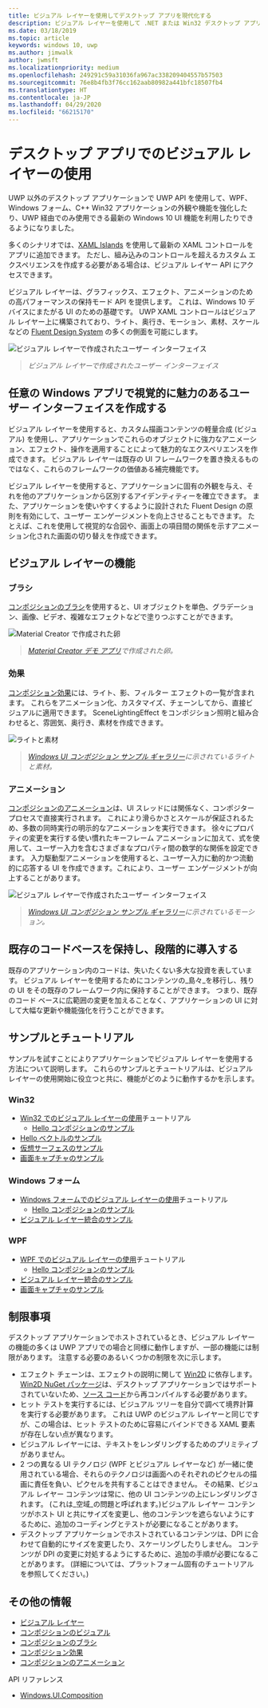 ```yaml
---
title: ビジュアル レイヤーを使用してデスクトップ アプリを現代化する
description: ビジュアル レイヤーを使用して .NET または Win32 デスクトップ アプリの UI を強化します。
ms.date: 03/18/2019
ms.topic: article
keywords: windows 10, uwp
ms.author: jimwalk
author: jwmsft
ms.localizationpriority: medium
ms.openlocfilehash: 249291c59a31036fa967ac338209404557b57503
ms.sourcegitcommit: 76e8b4fb3f76cc162aab80982a441bfc18507fb4
ms.translationtype: HT
ms.contentlocale: ja-JP
ms.lasthandoff: 04/29/2020
ms.locfileid: "66215170"
---
```

# <a name="using-the-visual-layer-in-desktop-apps"></a>デスクトップ アプリでのビジュアル レイヤーの使用

UWP 以外のデスクトップ アプリケーションで UWP API を使用して、WPF、Windows フォーム、C++ Win32 アプリケーションの外観や機能を強化したり、UWP 経由でのみ使用できる最新の Windows 10 UI 機能を利用したりできるようになりました。

多くのシナリオでは、[XAML Islands](xaml-islands.md) を使用して最新の XAML コントロールをアプリに追加できます。 ただし、組み込みのコントロールを超えるカスタム エクスペリエンスを作成する必要がある場合は、ビジュアル レイヤー API にアクセスできます。

ビジュアル レイヤーは、グラフィックス、エフェクト、アニメーションのための高パフォーマンスの保持モード API を提供します。 これは、Windows 10 デバイスにまたがる UI のための基礎です。 UWP XAML コントロールはビジュアル レイヤー上に構築されており、ライト、奥行き、モーション、素材、スケールなどの [Fluent Design System](/windows/uwp/design/fluent-design-system/index) の多くの側面を可能にします。

![ビジュアル レイヤーで作成されたユーザー インターフェイス](images/visual-layer-interop/pull-to-animate.gif)

> _ビジュアル レイヤーで作成されたユーザー インターフェイス_

## <a name="create-a-visually-engaging-user-interface-in-any-windows-app"></a>任意の Windows アプリで視覚的に魅力のあるユーザー インターフェイスを作成する

ビジュアル レイヤーを使用すると、カスタム描画コンテンツの軽量合成 (ビジュアル) を使用し、アプリケーションでこれらのオブジェクトに強力なアニメーション、エフェクト、操作を適用することによって魅力的なエクスペリエンスを作成できます。 ビジュアル レイヤーは既存の UI フレームワークを置き換えるものではなく、これらのフレームワークの価値ある補完機能です。

ビジュアル レイヤーを使用すると、アプリケーションに固有の外観を与え、それを他のアプリケーションから区別するアイデンティティーを確立できます。 また、アプリケーションを使いやすくするように設計された Fluent Design の原則を有効にして、ユーザー エンゲージメントを向上させることもできます。 たとえば、これを使用して視覚的な合図や、画面上の項目間の関係を示すアニメーション化された画面の切り替えを作成できます。

## <a name="visual-layer-features"></a>ビジュアル レイヤーの機能

### <a name="brushes"></a>ブラシ

[コンポジションのブラシ](/windows/uwp/composition/composition-brushes)を使用すると、UI オブジェクトを単色、グラデーション、画像、ビデオ、複雑なエフェクトなどで塗りつぶすことができます。

![Material Creator で作成された卵](images/visual-layer-interop/egg.gif)

> _[Material Creator デモ アプリ](https://github.com/Microsoft/WindowsCompositionSamples/tree/master/Demos/MaterialCreator)で作成された卵。_

### <a name="effects"></a>効果

[コンポジション効果](/windows/uwp/composition/composition-effects)には、ライト、影、フィルター エフェクトの一覧が含まれます。 これらをアニメーション化、カスタマイズ、チェーンしてから、直接ビジュアルに適用できます。 SceneLightingEffect をコンポジション照明と組み合わせると、雰囲気、奥行き、素材を作成できます。

![ライトと素材](images/visual-layer-interop/light-interop.gif)

> _[Windows UI コンポジション サンプル ギャラリー](https://github.com/Microsoft/WindowsCompositionSamples/tree/master/SampleGallery)に示されているライトと素材。_

### <a name="animations"></a>アニメーション

[コンポジションのアニメーション](/windows/uwp/composition/composition-animation)は、UI スレッドには関係なく、コンポジター プロセスで直接実行されます。 これにより滑らかさとスケールが保証されるため、多数の同時実行の明示的なアニメーションを実行できます。 徐々にプロパティの変更を実行する使い慣れたキーフレーム アニメーションに加えて、式を使用して、ユーザー入力を含むさまざまなプロパティ間の数学的な関係を設定できます。 入力駆動型アニメーションを使用すると、ユーザー入力に動的かつ流動的に応答する UI を作成できます。これにより、ユーザー エンゲージメントが向上することがあります。

![ビジュアル レイヤーで作成されたユーザー インターフェイス](images/visual-layer-interop/swipe-scroller.gif)

> _[Windows UI コンポジション サンプル ギャラリー](https://github.com/Microsoft/WindowsCompositionSamples/tree/master/SampleGallery)に示されているモーション。_

## <a name="keep-your-existing-codebase-and-adopt-incrementally"></a>既存のコードベースを保持し、段階的に導入する

既存のアプリケーション内のコードは、失いたくない多大な投資を表しています。 ビジュアル レイヤーを使用するためにコンテンツの_島々_を移行し、残りの UI をその既存のフレームワーク内に保持することができます。 つまり、既存のコード ベースに広範囲の変更を加えることなく、アプリケーションの UI に対して大幅な更新や機能強化を行うことができます。

## <a name="samples-and-tutorials"></a>サンプルとチュートリアル

サンプルを試すことによりアプリケーションでビジュアル レイヤーを使用する方法について説明します。 これらのサンプルとチュートリアルは、ビジュアル レイヤーの使用開始に役立つと共に、機能がどのように動作するかを示します。

### <a name="win32"></a>Win32

- [Win32 でのビジュアル レイヤーの使用](using-the-visual-layer-with-win32.md)チュートリアル
  - [Hello コンポジションのサンプル](https://github.com/Microsoft/Windows.UI.Composition-Win32-Samples/tree/master/cpp/HelloComposition)
- [Hello ベクトルのサンプル](https://github.com/Microsoft/Windows.UI.Composition-Win32-Samples/tree/master/cpp/HelloVectors)
- [仮想サーフェスのサンプル](https://github.com/Microsoft/Windows.UI.Composition-Win32-Samples/tree/master/cpp/VirtualSurfaces)
- [画面キャプチャのサンプル](https://github.com/Microsoft/Windows.UI.Composition-Win32-Samples/tree/master/cpp/ScreenCaptureforHWND)

### <a name="windows-forms"></a>Windows フォーム

- [Windows フォームでのビジュアル レイヤーの使用](using-the-visual-layer-with-windows-forms.md)チュートリアル
  - [Hello コンポジションのサンプル](https://github.com/Microsoft/Windows.UI.Composition-Win32-Samples/tree/master/dotnet/WinForms/HelloComposition)
- [ビジュアル レイヤー統合のサンプル](https://github.com/Microsoft/Windows.UI.Composition-Win32-Samples/tree/master/dotnet/WinForms/VisualLayerIntegration)

### <a name="wpf"></a>WPF

- [WPF でのビジュアル レイヤーの使用](using-the-visual-layer-with-wpf.md)チュートリアル
  - [Hello コンポジションのサンプル](https://github.com/Microsoft/Windows.UI.Composition-Win32-Samples/tree/master/dotnet/WPF/HelloComposition)
- [ビジュアル レイヤー統合のサンプル](https://github.com/Microsoft/Windows.UI.Composition-Win32-Samples/tree/master/dotnet/WPF/VisualLayerIntegration)
- [画面キャプチャのサンプル](https://github.com/Microsoft/Windows.UI.Composition-Win32-Samples/tree/master/dotnet/WPF/ScreenCapture)

## <a name="limitations"></a>制限事項

デスクトップ アプリケーションでホストされているとき、ビジュアル レイヤーの機能の多くは UWP アプリでの場合と同様に動作しますが、一部の機能には制限があります。 注意する必要のあるいくつかの制限を次に示します。

- エフェクト チェーンは、エフェクトの説明に関して [Win2D](http://microsoft.github.io/Win2D/html/Introduction.htm) に依存します。 [Win2D NuGet パッケージ](https://www.nuget.org/packages/Win2D.uwp)は、デスクトップ アプリケーションではサポートされていないため、[ソース コード](https://github.com/Microsoft/Win2D)から再コンパイルする必要があります。
- ヒット テストを実行するには、ビジュアル ツリーを自分で調べて境界計算を実行する必要があります。 これは UWP のビジュアル レイヤーと同じですが、この場合は、ヒット テストのために容易にバインドできる XAML 要素が存在しない点が異なります。
- ビジュアル レイヤーには、テキストをレンダリングするためのプリミティブがありません。
- 2 つの異なる UI テクノロジ (WPF とビジュアル レイヤーなど) が一緒に使用されている場合、それらのテクノロジは画面へのそれぞれのピクセルの描画に責任を負い、ピクセルを共有することはできません。 その結果、ビジュアル レイヤー コンテンツは常に、他の UI コンテンツの上にレンダリングされます。 (これは_空域_の問題と呼ばれます。)ビジュアル レイヤー コンテンツがホスト UI と共にサイズを変更し、他のコンテンツを遮らないようにするために、追加のコーディングとテストが必要になることがあります。
- デスクトップ アプリケーションでホストされているコンテンツは、DPI に合わせて自動的にサイズを変更したり、スケーリングしたりしません。 コンテンツが DPI の変更に対処するようにするために、追加の手順が必要になることがあります。 (詳細については、プラットフォーム固有のチュートリアルを参照してください。)

## <a name="additional-resources"></a>その他の情報

- [ビジュアル レイヤー](/windows/uwp/composition/visual-layer)
- [コンポジションのビジュアル](/windows/uwp/composition/composition-visual-tree)
- [コンポジションのブラシ](/windows/uwp/composition/composition-brushes)
- [コンポジション効果](/windows/uwp/composition/composition-effects)
- [コンポジションのアニメーション](/windows/uwp/composition/composition-animation)

API リファレンス

- [Windows.UI.Composition](/uwp/api/Windows.UI.Composition)